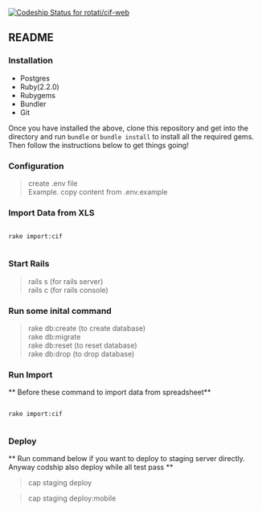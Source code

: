 [ ![Codeship Status for rotati/cif-web](https://codeship.com/projects/1e6acaa0-7c8c-0133-2482-26ef8f2c3d05/status?branch=master)](https://codeship.com/projects/119967)

## README

### Installation

* Postgres
* Ruby(2.2.0)
* Rubygems
* Bundler
* Git

Once you have installed the above, clone this repository and get into the directory and run `bundle` or `bundle install` to install all the required gems. Then follow the instructions below to get things going!

### Configuration

> create .env file
  <br> Example. copy content from .env.example

### Import Data from XLS

`````````````````````````````````
`````````````````````````````````
``` rake import:cif           ```
`````````````````````````````````
`````````````````````````````````


### Start Rails

> rails s (for rails server)
  <br> rails c (for rails console)

### Run some inital command

> rake db:create (to create database)
  <br> rake db:migrate
  <br> rake db:reset (to reset database)
  <br> rake db:drop (to drop database)

### Run Import

** Before these command to import data from spreadsheet**

`````````````````````````````````
`````````````````````````````````
``` rake import:cif           ```
`````````````````````````````````
`````````````````````````````````

### Deploy
** Run command below if you want to deploy to staging server directly. Anyway codship also deploy while all test pass **
> cap staging deploy

> cap staging deploy:mobile